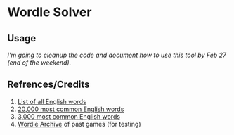 # Wordle Solver

## Usage
*I'm going to cleanup the code and document how to use this tool by Feb 27 (end of the weekend).*

## Refrences/Credits
1. [List of all English words](https://github.com/dwyl/english-words/blob/master/words_alpha.txt)
1. [20,000 most common English words](https://github.com/first20hours/google-10000-english/blob/master/20k.txt)
1. [3,000 most common English words](https://www.ef.edu/english-resources/english-vocabulary/top-3000-words/)
1. [Wordle Archive](https://www.devangthakkar.com/wordle_archive/?1) of past games (for testing)
